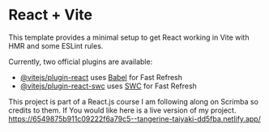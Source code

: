 # React + Vite

This template provides a minimal setup to get React working in Vite with HMR and some ESLint rules.

Currently, two official plugins are available:

- [@vitejs/plugin-react](https://github.com/vitejs/vite-plugin-react/blob/main/packages/plugin-react/README.md) uses [Babel](https://babeljs.io/) for Fast Refresh
- [@vitejs/plugin-react-swc](https://github.com/vitejs/vite-plugin-react-swc) uses [SWC](https://swc.rs/) for Fast Refresh

This project is part of a React.js course I am following along on Scrimba so credits to them. If You would like here is a live version of my project.
https://6549875b911c09222f6a79c5--tangerine-taiyaki-dd5fba.netlify.app/
